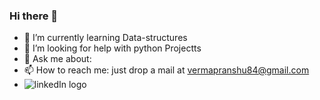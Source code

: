 ### Hi there 👋

- 🌱 I’m currently learning Data-structures
- 🤔 I’m looking for help with python Projectts
- 💬 Ask me about:
- 📫 How to reach me: just drop a mail at vermapranshu84@gmail.com
- ![linkedIn logo](https://user-images.githubusercontent.com/72308794/133114674-33bd8c7e-94c2-48a9-92be-314670089f4d.png)


